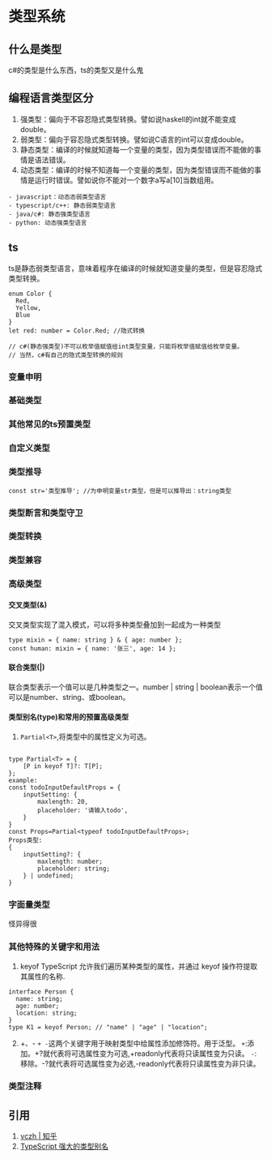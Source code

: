 # 类型系统

## 什么是类型
c#的类型是什么东西，ts的类型又是什么鬼

## 编程语言类型区分
1. 强类型：偏向于不容忍隐式类型转换。譬如说haskell的int就不能变成double。
2. 弱类型：偏向于容忍隐式类型转换。譬如说C语言的int可以变成double。
3. 静态类型：编译的时候就知道每一个变量的类型，因为类型错误而不能做的事情是语法错误。
4. 动态类型：编译的时候不知道每一个变量的类型，因为类型错误而不能做的事情是运行时错误。譬如说你不能对一个数字a写a[10]当数组用。

```dotnetcli
- javascript：动态态弱类型语言
- typescript/c++: 静态弱类型语言
- java/c#: 静态强类型语言
- python: 动态强类型语言
```

## ts
ts是静态弱类型语言，意味着程序在编译的时候就知道变量的类型，但是容忍隐式类型转换。

```dotnetcli
enum Color {
  Red,
  Yellow,
  Blue
}
let red: number = Color.Red; //隐式转换

// c#(静态强类型)不可以枚举值赋值给int类型变量，只能将枚举值赋值给枚举变量。
// 当然，c#有自己的隐式类型转换的规则
```

### 变量申明

### 基础类型

### 其他常见的ts预置类型

### 自定义类型

### 类型推导
```dotnetcli
const str='类型推导'; //为申明变量str类型，但是可以推导出：string类型
```
### 类型断言和类型守卫

### 类型转换

### 类型兼容

### 高级类型

#### 交叉类型(&)
交叉类型实现了混入模式，可以将多种类型叠加到一起成为一种类型
```dotnetcli
type mixin = { name: string } & { age: number };
const human: mixin = { name: '张三', age: 14 };
```

#### 联合类型(|)
联合类型表示一个值可以是几种类型之一。number | string | boolean表示一个值可以是number、string、或boolean。

#### 类型别名(type)和常用的预置高级类型

 1. `Partial<T>`,将类型中的属性定义为可选。
```dotnetcli

type Partial<T> = {
    [P in keyof T]?: T[P];
};
example:
const todoInputDefaultProps = {
    inputSetting: {
        maxlength: 20,
        placeholder: '请输入todo',
    }
}
const Props=Partial<typeof todoInputDefaultProps>;
Props类型:
{
    inputSetting?: {
        maxlength: number;
        placeholder: string;
    } | undefined;
}
```
### 字面量类型
怪异得很

### 其他特殊的关键字和用法
1. keyof
TypeScript 允许我们遍历某种类型的属性，并通过 keyof 操作符提取其属性的名称.
```dotnetcli
interface Person {
  name: string;
  age: number;
  location: string;
}
type K1 = keyof Person; // "name" | "age" | "location";
```
2. +、-
`+ -`这两个关键字用于映射类型中给属性添加修饰符。用于泛型。
`+`:添加。+?就代表将可选属性变为可选,+readonly代表将只读属性变为只读。
`-`:移除。-?就代表将可选属性变为必选,-readonly代表将只读属性变为非只读。

### 类型注释

## 引用
1. [vczh | 知乎](https://www.zhihu.com/question/19918532/answer/21645395)
2. [TypeScript 强大的类型别名](https://juejin.im/post/5c2f87ce5188252593122c98)